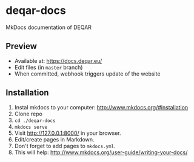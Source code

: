 # deqar-docs
MkDocs documentation of DEQAR

## Preview

- Available at: <https://docs.deqar.eu/>
- Edit files (in `master` branch)
- When committed, webhook triggers update of the website

## Installation

1. Instal mkdocs to your computer: http://www.mkdocs.org/#installation
2. Clone repo
3. `cd ./deqar-docs`
4. `mkdocs serve`
5. Visit http://127.0.0.1:8000/ in your browser.
6. Edit/create pages in Markdown.
7. Don't forget to add pages to `mkdocs.yml`.
8. This will help: http://www.mkdocs.org/user-guide/writing-your-docs/
